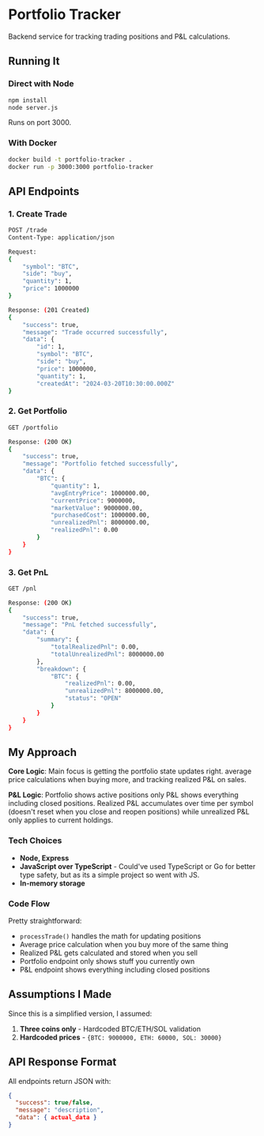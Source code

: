 # Portfolio Tracker

Backend service for tracking trading positions and P&L calculations.

## Running It

### Direct with Node
```bash
npm install
node server.js
```
Runs on port 3000.

### With Docker
```bash
docker build -t portfolio-tracker .
docker run -p 3000:3000 portfolio-tracker
```

## API Endpoints

### 1. Create Trade
```bash
POST /trade
Content-Type: application/json

Request:
{
    "symbol": "BTC",
    "side": "buy",
    "quantity": 1,
    "price": 1000000
}

Response: (201 Created)
{
    "success": true,
    "message": "Trade occurred successfully",
    "data": {
        "id": 1,
        "symbol": "BTC",
        "side": "buy",
        "price": 1000000,
        "quantity": 1,
        "createdAt": "2024-03-20T10:30:00.000Z"
}
```

### 2. Get Portfolio
```bash
GET /portfolio

Response: (200 OK)
{
    "success": true,
    "message": "Portfolio fetched successfully",
    "data": {
        "BTC": {
            "quantity": 1,
            "avgEntryPrice": 1000000.00,
            "currentPrice": 9000000,
            "marketValue": 9000000.00,
            "purchasedCost": 1000000.00,
            "unrealizedPnl": 8000000.00,
            "realizedPnl": 0.00
        }
    }
}
```

### 3. Get PnL
```bash
GET /pnl

Response: (200 OK)
{
    "success": true,
    "message": "PnL fetched successfully",
    "data": {
        "summary": {
            "totalRealizedPnl": 0.00,
            "totalUnrealizedPnl": 8000000.00
        },
        "breakdown": {
            "BTC": {
                "realizedPnl": 0.00,
                "unrealizedPnl": 8000000.00,
                "status": "OPEN"
            }
        }
    }
}
```

## My Approach

**Core Logic**: Main focus is getting the portfolio state updates right. average price calculations when buying more, and tracking realized P&L on sales.

**P&L Logic**: Portfolio shows active positions only P&L shows everything including closed positions. Realized P&L accumulates over time per symbol (doesn't reset when you close and reopen positions) while unrealized P&L only applies to current holdings.


### Tech Choices
- **Node, Express**
- **JavaScript over TypeScript** - Could've used TypeScript or Go for better type safety, but as its a simple project so went with JS.
- **In-memory storage**

### Code Flow
Pretty straightforward:
- `processTrade()` handles the math for updating positions
- Average price calculation when you buy more of the same thing
- Realized P&L gets calculated and stored when you sell
- Portfolio endpoint only shows stuff you currently own
- P&L endpoint shows everything including closed positions

## Assumptions I Made

Since this is a simplified version, I assumed:

1. **Three coins only** - Hardcoded BTC/ETH/SOL validation
2. **Hardcoded prices** - `{BTC: 9000000, ETH: 60000, SOL: 30000}`


## API Response Format
All endpoints return JSON with:
```json
{
  "success": true/false,
  "message": "description",
  "data": { actual_data }
}
```